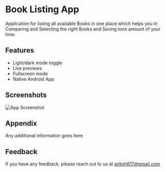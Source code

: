 
# Book Listing App

Application for listing all available Books in one place which helps you in Comparing and Selecting the right Books and Saving tons amount of your time.




## Features

- Light/dark mode toggle
- Live previews
- Fullscreen mode
- Native Android App


## Screenshots

![App Screenshot](https://via.placeholder.com/468x300?text=App+Screenshot+Here)


## Appendix

Any additional information goes here




## Feedback

If you have any feedback, please reach out to us at anksh617@gmail.com

